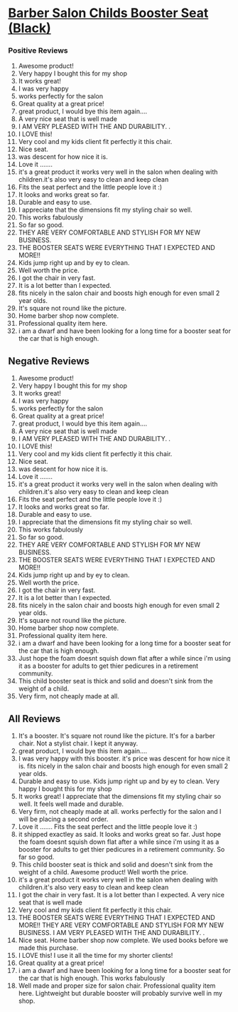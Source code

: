 # [Barber Salon Childs Booster Seat (Black)](https://products.checkmycream.com/products/Barber-Salon-Childs-Booster-Seat-(Black).html)

### Positive Reviews

<ol>
      <li>Awesome product!</li>
      <li>Very happy I bought this for my shop</li>
      <li>It works great!  </li>
      <li>I  was  very  happy  </li>
      <li>works perfectly for the salon</li>
      <li>Great quality at a great price!</li>
      <li>great product, I would bye this item again....</li>
      <li>A very nice seat that is well made</li>
      <li>I AM VERY PLEASED WITH THE AND DURABILITY. .</li>
      <li>I LOVE this!</li>
      <li>Very cool and my kids client fit perfectly it this chair.</li>
      <li>Nice seat.</li>
      <li>was  descent  for how nice it is.  </li>
      <li>Love it .......</li>
      <li>it&#x27;s a great product it works very well in the salon when dealing with children.it&#x27;s also very easy to clean and keep clean</li>
      <li>Fits the seat perfect and the little people love it :)</li>
      <li>It looks and works great so far.</li>
      <li>Durable and easy to use.</li>
      <li>I appreciate that the dimensions fit my styling chair so well.  </li>
      <li>This works fabulously</li>
      <li>So far so good.</li>
      <li>THEY ARE VERY COMFORTABLE AND STYLISH FOR MY NEW BUSINESS.</li>
      <li>THE BOOSTER SEATS WERE EVERYTHING THAT I EXPECTED AND MORE!!  </li>
      <li>Kids jump right up and by ey to clean.</li>
      <li>Well worth the price.</li>
      <li>I got the chair in very fast.</li>
      <li>It is a lot better than I expected.</li>
      <li>fits nicely in the salon chair  and boosts  high enough  for even small 2  year olds.</li>
      <li>It&#x27;s square not round like the picture.</li>
      <li>Home barber shop now complete.</li>
      <li>Professional quality item here.</li>
      <li>i am a dwarf and have been looking for a long time for a booster seat for the car that is high enough.  </li>
</ol>


<h2>Negative Reviews</h2>
<ol>
<li> Awesome product!</li>
<li> Very happy I bought this for my shop</li>
<li> It works great!  </li>
<li> I  was  very  happy  </li>
<li> works perfectly for the salon</li>
<li> Great quality at a great price!</li>
<li> great product, I would bye this item again....</li>
<li> A very nice seat that is well made</li>
<li> I AM VERY PLEASED WITH THE AND DURABILITY. .</li>
<li> I LOVE this!</li>
<li> Very cool and my kids client fit perfectly it this chair.</li>
<li> Nice seat.</li>
<li> was  descent  for how nice it is.  </li>
<li> Love it .......</li>
<li> it&#x27;s a great product it works very well in the salon when dealing with children.it&#x27;s also very easy to clean and keep clean</li>
<li> Fits the seat perfect and the little people love it :)</li>
<li> It looks and works great so far.</li>
<li> Durable and easy to use.</li>
<li> I appreciate that the dimensions fit my styling chair so well.  </li>
<li> This works fabulously</li>
<li> So far so good.</li>
<li> THEY ARE VERY COMFORTABLE AND STYLISH FOR MY NEW BUSINESS.</li>
<li> THE BOOSTER SEATS WERE EVERYTHING THAT I EXPECTED AND MORE!!  </li>
<li> Kids jump right up and by ey to clean.</li>
<li> Well worth the price.</li>
<li> I got the chair in very fast.</li>
<li> It is a lot better than I expected.</li>
<li> fits nicely in the salon chair  and boosts  high enough  for even small 2  year olds.</li>
<li> It&#x27;s square not round like the picture.</li>
<li> Home barber shop now complete.</li>
<li> Professional quality item here.</li>
<li> i am a dwarf and have been looking for a long time for a booster seat for the car that is high enough.  </li>
<li> Just hope the foam doesnt squish down flat after a while since i&#x27;m using it as a booster for adults to get thier pedicures in a retirement community.</li>
<li> This child booster seat is thick and solid and doesn&#x27;t sink from the weight of a child.</li>
<li> Very firm, not cheaply made at all.</li>
</ol>

<h2>All Reviews</h2>

<ol>
    <li> It&#x27;s a booster. It&#x27;s square not round like the picture. It&#x27;s for a barber chair. Not a stylist chair.  I kept it anyway.</li>
    <li> great product, I would bye this item again....</li>
    <li> I  was  very  happy  with  this  booster.  it&#x27;s price was  descent  for how nice it is.  fits nicely in the salon chair  and boosts  high enough  for even small 2  year olds.</li>
    <li> Durable and easy to use. Kids jump right up and by ey to clean. Very happy I bought this for my shop</li>
    <li> It works great!  I appreciate that the dimensions fit my styling chair so well.  It feels well made and durable.</li>
    <li> Very firm, not cheaply made at all. works perfectly for the salon and I will be placing a second order.</li>
    <li> Love it ....... Fits the seat perfect and the little people love it :)</li>
    <li> it shipped exactley as said. It looks and works great so far. Just hope the foam doesnt squish down flat after a while since i&#x27;m using it as a booster for adults to get thier pedicures in a retirement community. So far so good.</li>
    <li> This child booster seat is thick and solid and doesn&#x27;t sink from the weight of a child. Awesome product! Well worth the price.</li>
    <li> it&#x27;s a great product it works very well in the salon when dealing with children.it&#x27;s also very easy to clean and keep clean</li>
    <li> I got the chair in very fast. It is a lot better than I expected. A very nice seat that is well made</li>
    <li> Very cool and my kids client fit perfectly it this chair.</li>
    <li> THE BOOSTER SEATS WERE EVERYTHING THAT I EXPECTED AND MORE!!  THEY ARE VERY COMFORTABLE AND STYLISH FOR MY NEW BUSINESS. I AM VERY PLEASED WITH THE AND DURABILITY. .</li>
    <li> Nice seat. Home barber shop now complete. We used books before we made this purchase.</li>
    <li> I LOVE this! I use it all the time for my shorter clients!</li>
    <li> Great quality at a great price!</li>
    <li> i am a dwarf and have been looking for a long time for a booster seat for the car that is high enough.  This works fabulously</li>
    <li> Well made and proper size for salon chair. Professional quality item here. Lightweight but durable booster will probably survive well in my shop.</li>
</ol>




